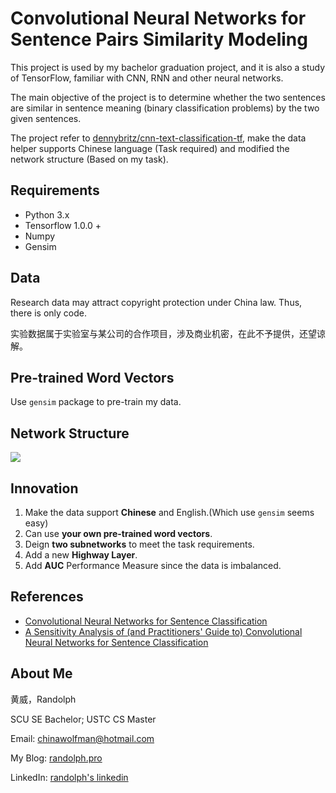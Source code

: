 # Convolutional Neural Networks for Sentence Pairs Similarity Modeling

This project is used by my bachelor graduation project, and it is also a study of TensorFlow, familiar with CNN, RNN and other neural networks.

The main objective of the project is to determine whether the two sentences are similar in sentence meaning (binary classification problems) by the two given sentences.

The project refer to [dennybritz/cnn-text-classification-tf](https://github.com/dennybritz/cnn-text-classification-tf), make the data helper supports Chinese language (Task required) and modified the network structure (Based on my task).

## Requirements

- Python 3.x
- Tensorflow 1.0.0 +
- Numpy
- Gensim

## Data

Research data may attract copyright protection under China law. Thus, there is only code.

实验数据属于实验室与某公司的合作项目，涉及商业机密，在此不予提供，还望谅解。

## Pre-trained Word Vectors

Use `gensim` package to pre-train my data.


## Network Structure

![](https://farm1.staticflickr.com/650/33049175050_080d4de7ff_o.jpg)

## Innovation

1. Make the data support **Chinese** and English.(Which use `gensim` seems easy)
2. Can use **your own pre-trained word vectors**.
3. Deign **two subnetworks** to meet the task requirements.
4. Add a new **Highway Layer**.
5. Add **AUC** Performance Measure since the data is imbalanced.


## References

- [Convolutional Neural Networks for Sentence Classification](http://arxiv.org/abs/1408.5882)
- [A Sensitivity Analysis of (and Practitioners' Guide to) Convolutional Neural Networks for Sentence Classification](http://arxiv.org/abs/1510.03820)

## About Me

黄威，Randolph

SCU SE Bachelor; USTC CS Master

Email: chinawolfman@hotmail.com

My Blog: [randolph.pro](http://randolph.pro)

LinkedIn: [randolph's linkedin](https://www.linkedin.com/in/randolph-%E9%BB%84%E5%A8%81/)
